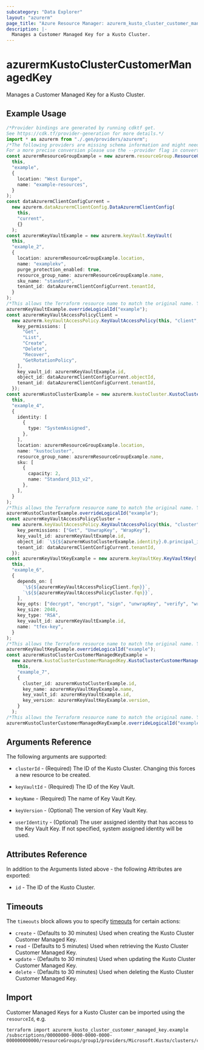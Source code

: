 ```yaml
---
subcategory: "Data Explorer"
layout: "azurerm"
page_title: "Azure Resource Manager: azurerm_kusto_cluster_customer_managed_key"
description: |-
  Manages a Customer Managed Key for a Kusto Cluster.
---
```


# azurermKustoClusterCustomerManagedKey

Manages a Customer Managed Key for a Kusto Cluster.

## Example Usage

```typescript
/*Provider bindings are generated by running cdktf get.
See https://cdk.tf/provider-generation for more details.*/
import * as azurerm from "./.gen/providers/azurerm";
/*The following providers are missing schema information and might need manual adjustments to synthesize correctly: azurerm.
For a more precise conversion please use the --provider flag in convert.*/
const azurermResourceGroupExample = new azurerm.resourceGroup.ResourceGroup(
  this,
  "example",
  {
    location: "West Europe",
    name: "example-resources",
  }
);
const dataAzurermClientConfigCurrent =
  new azurerm.dataAzurermClientConfig.DataAzurermClientConfig(
    this,
    "current",
    {}
  );
const azurermKeyVaultExample = new azurerm.keyVault.KeyVault(
  this,
  "example_2",
  {
    location: azurermResourceGroupExample.location,
    name: "examplekv",
    purge_protection_enabled: true,
    resource_group_name: azurermResourceGroupExample.name,
    sku_name: "standard",
    tenant_id: dataAzurermClientConfigCurrent.tenantId,
  }
);
/*This allows the Terraform resource name to match the original name. You can remove the call if you don't need them to match.*/
azurermKeyVaultExample.overrideLogicalId("example");
const azurermKeyVaultAccessPolicyClient =
  new azurerm.keyVaultAccessPolicy.KeyVaultAccessPolicy(this, "client", {
    key_permissions: [
      "Get",
      "List",
      "Create",
      "Delete",
      "Recover",
      "GetRotationPolicy",
    ],
    key_vault_id: azurermKeyVaultExample.id,
    object_id: dataAzurermClientConfigCurrent.objectId,
    tenant_id: dataAzurermClientConfigCurrent.tenantId,
  });
const azurermKustoClusterExample = new azurerm.kustoCluster.KustoCluster(
  this,
  "example_4",
  {
    identity: [
      {
        type: "SystemAssigned",
      },
    ],
    location: azurermResourceGroupExample.location,
    name: "kustocluster",
    resource_group_name: azurermResourceGroupExample.name,
    sku: [
      {
        capacity: 2,
        name: "Standard_D13_v2",
      },
    ],
  }
);
/*This allows the Terraform resource name to match the original name. You can remove the call if you don't need them to match.*/
azurermKustoClusterExample.overrideLogicalId("example");
const azurermKeyVaultAccessPolicyCluster =
  new azurerm.keyVaultAccessPolicy.KeyVaultAccessPolicy(this, "cluster", {
    key_permissions: ["Get", "UnwrapKey", "WrapKey"],
    key_vault_id: azurermKeyVaultExample.id,
    object_id: `\${${azurermKustoClusterExample.identity}.0.principal_id}`,
    tenant_id: dataAzurermClientConfigCurrent.tenantId,
  });
const azurermKeyVaultKeyExample = new azurerm.keyVaultKey.KeyVaultKey(
  this,
  "example_6",
  {
    depends_on: [
      `\${${azurermKeyVaultAccessPolicyClient.fqn}}`,
      `\${${azurermKeyVaultAccessPolicyCluster.fqn}}`,
    ],
    key_opts: ["decrypt", "encrypt", "sign", "unwrapKey", "verify", "wrapKey"],
    key_size: 2048,
    key_type: "RSA",
    key_vault_id: azurermKeyVaultExample.id,
    name: "tfex-key",
  }
);
/*This allows the Terraform resource name to match the original name. You can remove the call if you don't need them to match.*/
azurermKeyVaultKeyExample.overrideLogicalId("example");
const azurermKustoClusterCustomerManagedKeyExample =
  new azurerm.kustoClusterCustomerManagedKey.KustoClusterCustomerManagedKey(
    this,
    "example_7",
    {
      cluster_id: azurermKustoClusterExample.id,
      key_name: azurermKeyVaultKeyExample.name,
      key_vault_id: azurermKeyVaultExample.id,
      key_version: azurermKeyVaultKeyExample.version,
    }
  );
/*This allows the Terraform resource name to match the original name. You can remove the call if you don't need them to match.*/
azurermKustoClusterCustomerManagedKeyExample.overrideLogicalId("example");

```

## Arguments Reference

The following arguments are supported:

*   `clusterId` - (Required) The ID of the Kusto Cluster. Changing this forces a new resource to be created.

*   `keyVaultId` - (Required) The ID of the Key Vault.

*   `keyName` - (Required) The name of Key Vault Key.

*   `keyVersion` - (Optional) The version of Key Vault Key.

*   `userIdentity` - (Optional) The user assigned identity that has access to the Key Vault Key. If not specified, system assigned identity will be used.

## Attributes Reference

In addition to the Arguments listed above - the following Attributes are exported:

* `id` - The ID of the Kusto Cluster.

## Timeouts

The `timeouts` block allows you to specify [timeouts](https://www.terraform.io/language/resources/syntax#operation-timeouts) for certain actions:

* `create` - (Defaults to 30 minutes) Used when creating the Kusto Cluster Customer Managed Key.
* `read` - (Defaults to 5 minutes) Used when retrieving the Kusto Cluster Customer Managed Key.
* `update` - (Defaults to 30 minutes) Used when updating the Kusto Cluster Customer Managed Key.
* `delete` - (Defaults to 30 minutes) Used when deleting the Kusto Cluster Customer Managed Key.

## Import

Customer Managed Keys for a Kusto Cluster can be imported using the `resourceId`, e.g.

```console
terraform import azurerm_kusto_cluster_customer_managed_key.example /subscriptions/00000000-0000-0000-0000-000000000000/resourceGroups/group1/providers/Microsoft.Kusto/clusters/cluster1
```
